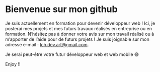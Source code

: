#  Bienvenue sur mon github 

Je suis actuellement en formation pour devenir développeur web ! Ici, je posterai mes projets et mes futurs travaux réalisés en entreprise ou en formation. N’hésitez pas à donner votre avis sur mon travail réalisé ou à m’apporter de l’aide pour de futurs projets ! Je suis joignable sur mon adresse e-mail : Ich.dev.art@gmail.com.

Je serai peut-être votre futur développeur web et web mobile 😄

Enjoy !!

<!--
**ichdev-art/Ichdev-art** is a ✨ _special_ ✨ repository because its `README.md` (this file) appears on your GitHub profile.

Here are some ideas to get you started:

- 🔭 I’m currently working on ...
- 🌱 I’m currently learning ...
- 👯 I’m looking to collaborate on ...
- 🤔 I’m looking for help with ...
- 💬 Ask me about ...
- 📫 How to reach me: ...
- 😄 Pronouns: ...
- ⚡ Fun fact: ...
-->
